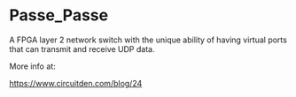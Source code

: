 # Passe_Passe

A FPGA layer 2 network switch with the unique ability of having virtual ports that can transmit and receive UDP data.

More info at:

https://www.circuitden.com/blog/24
